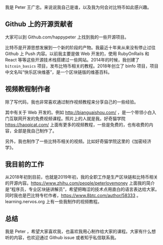 我是 Peter 王广忠。来说说我自己是谁，以及我为何会对比特币如此感兴趣。

## Github 上的开源贡献者

大家可以到 Github.com/happypeter 上找到我的一些开源项目。

比特币是开源思想发展到一个新的阶段的产物。我最近十年来从来没有停止过往 Github 上 Push 内容。以前我主要是做 Web 开发的，使用 RubyOnRails 和 React 等等这些开源技术栈搭建过一些网站。2014年的时候，我创建了 `bitcoin_basics` 项目，发布比特币相关的教程。2018年创立了 binfo 项目，项目中文名叫“快乐区块维基”，是一个区块链版的维基百科。

## 视频教程制作者

除了写代码，我也非常喜欢通过制作视频教程来分享自己的一些经验。

其中有关于 Web 开发的。例如 http://bianguaishou.com/ ，是一个带领小白入门互联网开发的免费视频课程。照片上的人就是我。好奇猫学院 https://haoqicat.com/ 上面有更多的视频教程，一些是免费的，也有收费的内容，全部是我自己制作了。

另外，我也制作了一些比特币相关的视频。比如好奇猫学院这里的《加密经济学》。

## 我目前的工作

从2018年初到目前，也就是2019年初，我的全职工作是生产区块链和比特币相关的开源内容。https://www.zhihu.com/people/peterlovemoney 上面我的简介是“程序员，专业区块链讲解员”，希望把晦涩的技术点用直白的语言表达给大家。同时我也是巴比特专栏作者，https://www.8btc.com/author/58333 。learning.nervos.org 上有一些我制作的视频教程。

## 总结

我是 Peter ，希望大家喜欢我，也喜欢我用心制作给大家的课程。大家有什么想听的内容，也欢迎通过 Github issue 或者知乎私信联系我。
